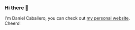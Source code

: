 ### Hi there 👋

I'm Daniel Caballero, you can check out [my personal website][1].   
Cheers!

[1]: https://danielcaballero88.github.io/
